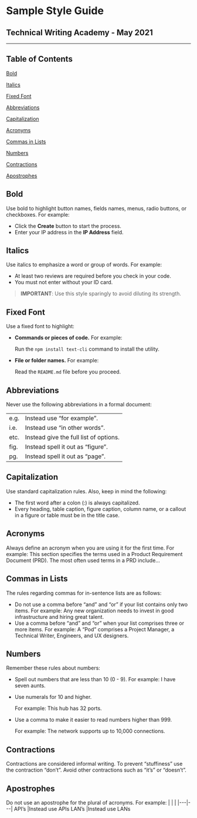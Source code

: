 # Sample Style Guide

## Technical Writing Academy - May 2021

----

## Table of Contents

[Bold](##Bold)

[Italics](##Italics)

[Fixed Font](##Fixed-Font)

[Abbreviations](##Abbreviations)

[Capitalization](##Capitalization)

[Acronyms](##Acronyms)

[Commas in Lists](##Commas-in-Lists)

[Numbers](##Numbers)

[Contractions](##Contractions)

[Apostrophes](##Apostrophes)

## Bold

Use bold to highlight button names, fields names, menus, radio buttons, or checkboxes. For
example:
* Click the **Create** button to start the process.
* Enter your IP address in the **IP Address** field.

## Italics

Use italics to emphasize a word or group of words. For example:
* At least two reviews are required before you check in your code.
* You must not enter without your ID card.

>**IMPORTANT**: Use this style sparingly to avoid diluting its strength.

## Fixed Font

Use a fixed font to highlight:
* **Commands or pieces of code.** For example:

    Run the `npm install text-cli` command to install the utility.

* **File or folder names.** For example:

   Read the `README.md` file before you proceed.

## Abbreviations

Never use the following abbreviations in a formal document:

| | |
|---|---|
| e.g. | Instead use “for example”. |
| i.e. |Instead use “in other words”. |
| etc. |Instead give the full list of options. |
| fig. |Instead spell it out as “figure”. |
| pg. |Instead spell it out as “page”. |


## Capitalization

Use standard capitalization rules. Also, keep in mind the following:
* The first word after a colon (:) is always capitalized.
* Every heading, table caption, figure caption, column name, or a callout in a figure or table
must be in the title case.

## Acronyms

Always define an acronym when you are using it for the first time.
For example: This section specifies the terms used in a Product Requirement Document (PRD).
The most often used terms in a PRD include…


## Commas in Lists

The rules regarding commas for in-sentence lists are as follows:
* Do not use a comma before “and” and “or” if your list contains only two items. For example:
Any new organization needs to invest in good infrastructure and hiring great talent.
* Use a comma before “and” and “or” when your list comprises three or more items. For
example: A “Pod” comprises a Project Manager, a Technical Writer, Engineers, and UX
designers.

## Numbers

Remember these rules about numbers:
* Spell out numbers that are less than 10 (0 - 9). For example: I have seven aunts.
* Use numerals for 10 and higher.
    
    For example: This hub has 32 ports.
* Use a comma to make it easier to read numbers higher than 999.

    For example: The network supports up to 10,000 connections.

## Contractions

Contractions are considered informal writing. To prevent “stuffiness” use the contraction
“don’t”. Avoid other contractions such as “it’s” or “doesn’t”.

## Apostrophes

Do not use an apostrophe for the plural of acronyms. For example:
| | |
|---|---|
API’s |Instead use APIs
LAN’s |Instead use LANs